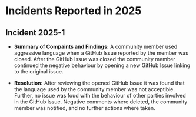 # Incidents Reported in 2025

## Incident 2025-1

* **Summary of Compaints and Findings:** A community member used aggressive language when a GitHub Issue reported by the member was closed. After the GitHub Issue was closed the community member continued the negative behaviour by opening a new GitHub Issue linking to the original issue.

* **Resolution:** After reviewing the opened GitHub Issue it was found that the language used by the community member was not acceptible. Further, no issue was foud with the behaviour of other parties involved in the GitHub Issue. Negative comments where deleted, the community member was notified, and no further actions where taken.

